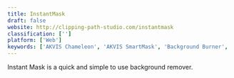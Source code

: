 ```yaml
---
title: InstantMask
draft: false 
website: http://clipping-path-studio.com/instantmask
classification: ['']
platform: ['Web']
keywords: ['AKVIS Chameleon', 'AKVIS SmartMask', 'Background Burner', 'BackgroundRemove.photos', 'Decompose', 'Digital Film Tools EZ Mask', 'Exacto', 'Offshore Clipping Path', 'Photo Background Eraser', 'Photo Background Remover', 'PhotoBlend', 'Super PhotoCut', 'Visionn']
---
```

Instant Mask is a quick and simple to use background remover.